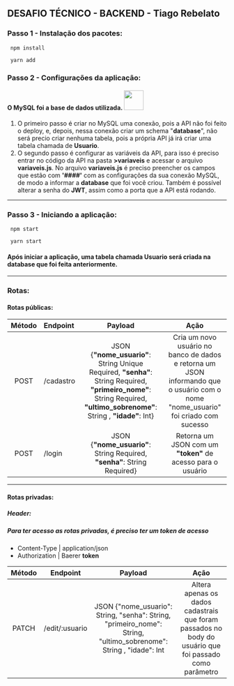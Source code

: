 ## DESAFIO TÉCNICO - BACKEND - Tiago Rebelato

### Passo 1 - Instalação dos pacotes:
~~~nodejs
 npm install
~~~

~~~nodejs
 yarn add
~~~



### Passo 2 - Configurações da aplicação:
#### O **MySQL** foi a base de dados utilizada. <img src="https://marcas-logos.net/wp-content/uploads/2020/11/MySQL-logo.png" width="45" height="45" />
1. O primeiro passo é criar no MySQL uma conexão, pois a API não foi feito o deploy, e, depois, nessa conexão criar um schema "**database**", não será precio criar nenhuma tabela, pois a própria API já irá criar uma tabela chamada de **Usuario**.
2. O segundo passo é configurar as variáveis da API, para isso é preciso entrar no código da API na pasta **>variaveis** e acessar o arquivo **variaveis.js**. No arquivo **variaveis.js** é preciso preencher os campos  que estão com **'####'** com as configurações da sua conexão MySQL, de modo a informar a **database** que foi você criou. Também é possível alterar a senha do **JWT**, assim como a porta que a API está rodando. 

<hr></hr>

### Passo 3 - Iniciando a aplicação:

~~~nodejs
 npm start
~~~

~~~nodejs
 yarn start
~~~

#### Após iniciar a aplicação, uma tabela chamada **Usuario** será criada na **database** que foi feita anteriormente.

<hr></hr>

### Rotas:


#### Rotas públicas:

**Método** | **Endpoint** | **Payload** | **Ação**
:---------: | :------ | :-------: | :----:
POST | /cadastro | JSON {**"nome_usuario"**: String Unique Required,  **"senha"**: String Required, **"primeiro_nome"**: String Required, **"ultimo_sobrenome"**: String , **"idade"**: Int} |Cria um novo usuário no banco de dados e retorna um JSON informando que o usuário com o nome "nome_usuario" foi criado com sucesso
POST | /login | JSON {**"nome_usuario"**: String Required, **"senha"**: String Required}|Retorna um JSON com um **"token"** de acesso para o usuário
<hr></hr>

#### Rotas privadas:



##### **Header**:
##### Para ter acesso as rotas privadas, é preciso ter um **token** de acesso

 * Content-Type | application/json
 * Authorization | Baerer **token**


**Método** | **Endpoint** | **Payload** | **Ação**
:---------: | :------: | :-------: | :----:
PATCH| /edit/:usuario | JSON {"nome_usuario": String,  "senha": String, "primeiro_nome": String, "ultimo_sobrenome": String , "idade": Int | Altera apenas os dados cadastrais que foram passados no body do usuário que foi passado como parâmetro
